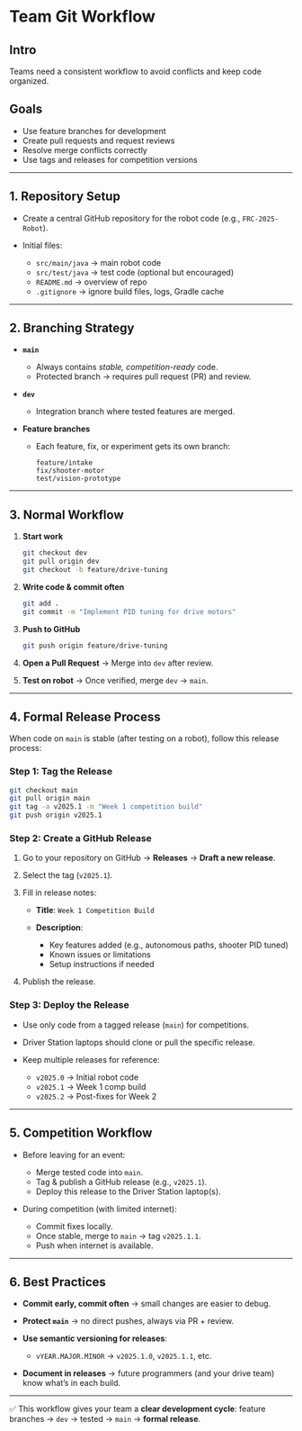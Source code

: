 # Team Git Workflow

## Intro
Teams need a consistent workflow to avoid conflicts and keep code organized.

## Goals
- Use feature branches for development
- Create pull requests and request reviews
- Resolve merge conflicts correctly
- Use tags and releases for competition versions

---

## 1. **Repository Setup**

* Create a central GitHub repository for the robot code (e.g., `FRC-2025-Robot`).
* Initial files:

  * `src/main/java` → main robot code
  * `src/test/java` → test code (optional but encouraged)
  * `README.md` → overview of repo
  * `.gitignore` → ignore build files, logs, Gradle cache

---

## 2. **Branching Strategy**

* **`main`**

  * Always contains *stable, competition-ready* code.
  * Protected branch → requires pull request (PR) and review.
* **`dev`**

  * Integration branch where tested features are merged.
* **Feature branches**

  * Each feature, fix, or experiment gets its own branch:

    ```
    feature/intake
    fix/shooter-motor
    test/vision-prototype
    ```

---

## 3. **Normal Workflow**

1. **Start work**

   ```bash
   git checkout dev
   git pull origin dev
   git checkout -b feature/drive-tuning
   ```
2. **Write code & commit often**

   ```bash
   git add .
   git commit -m "Implement PID tuning for drive motors"
   ```
3. **Push to GitHub**

   ```bash
   git push origin feature/drive-tuning
   ```
4. **Open a Pull Request** → Merge into `dev` after review.
5. **Test on robot** → Once verified, merge `dev` → `main`.

---

## 4. **Formal Release Process**

When code on `main` is stable (after testing on a robot), follow this release process:

### Step 1: Tag the Release

```bash
git checkout main
git pull origin main
git tag -a v2025.1 -m "Week 1 competition build"
git push origin v2025.1
```

### Step 2: Create a GitHub Release

1. Go to your repository on GitHub → **Releases** → **Draft a new release**.
2. Select the tag (`v2025.1`).
3. Fill in release notes:

   * **Title**: `Week 1 Competition Build`
   * **Description**:

     * Key features added (e.g., autonomous paths, shooter PID tuned)
     * Known issues or limitations
     * Setup instructions if needed
4. Publish the release.

### Step 3: Deploy the Release

* Use only code from a tagged release (`main`) for competitions.
* Driver Station laptops should clone or pull the specific release.
* Keep multiple releases for reference:

  * `v2025.0` → Initial robot code
  * `v2025.1` → Week 1 comp build
  * `v2025.2` → Post-fixes for Week 2

---

## 5. **Competition Workflow**

* Before leaving for an event:

  * Merge tested code into `main`.
  * Tag & publish a GitHub release (e.g., `v2025.1`).
  * Deploy this release to the Driver Station laptop(s).
* During competition (with limited internet):

  * Commit fixes locally.
  * Once stable, merge to `main` → tag `v2025.1.1`.
  * Push when internet is available.

---

## 6. **Best Practices**

* **Commit early, commit often** → small changes are easier to debug.
* **Protect `main`** → no direct pushes, always via PR + review.
* **Use semantic versioning for releases**:

  * `vYEAR.MAJOR.MINOR` → `v2025.1.0`, `v2025.1.1`, etc.
* **Document in releases** → future programmers (and your drive team) know what’s in each build.

---

✅ This workflow gives your team a **clear development cycle**: feature branches → `dev` → tested → `main` → **formal release**.
